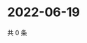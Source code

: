 # 2022-06-19

共 0 条

<!-- BEGIN WEIBO -->
<!-- 最后更新时间 Sun Jun 19 2022 01:03:54 GMT+0800 (China Standard Time) -->

<!-- END WEIBO -->
